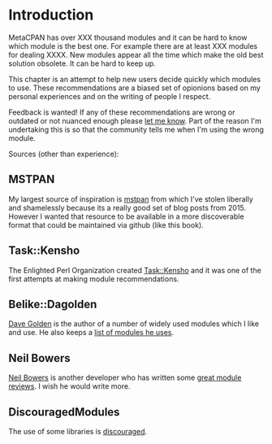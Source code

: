 # Introduction

MetaCPAN has over XXX thousand modules and it can be hard to know which module
is the best one.  For example there are at least XXX modules for dealing XXXX.
New modules appear all the time which make the old best solution obsolete.  It
can be hard to keep up.

This chapter is an attempt to help new users decide quickly which modules to
use.  These recommendations are a biased set of opionions based on my personal
experiences and on the writing of people I respect.

Feedback is wanted!  If any of these recommendations are wrong or outdated or
not nuanced enough please [let me
know](https://github.com/kablamo/mvp.kablamo.org/issues).  Part of the reason
I'm undertaking this is so that the community tells me when I'm using the wrong
module.

Sources (other than experience):

## MSTPAN

My largest source of inspiration is
[mstpan](http://blog.kablamo.org/2015/09/08/mstpan/) from which I've stolen
liberally and shamelessly because its a really good set of blog posts from
2015.  However I wanted that resource to be available in a more discoverable
format that could be maintained via github (like this book).

## Task::Kensho

The Enlighted Perl Organization created
[Task::Kensho](https://metacpan.org/pod/Task::Kensho) and it was one of the
first attempts at making module recommendations.  

## Belike::Dagolden

[Dave Golden](http://www.dagolden.com/) is the author of a number of widely
used modules which I like and use.  He also keeps a [list of modules he
uses](https://metacpan.org/pod/Task::BeLike::DAGOLDEN).

## Neil Bowers

[Neil Bowers](http://neilb.org) is another developer who has written some [great
module reviews](http://neilb.org/reviews/).  I wish he would write more.

## DiscouragedModules

The use of some libraries is
[discouraged](https://metacpan.org/pod/Perl::Critic::Policy::Freenode::DiscouragedModules).
